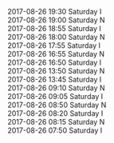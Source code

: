 2017-08-26 19:30 Saturday  I  
2017-08-26 19:00 Saturday  N  
2017-08-26 18:55 Saturday  I  
2017-08-26 18:00 Saturday  N  
2017-08-26 17:55 Saturday  I  
2017-08-26 16:55 Saturday  N  
2017-08-26 16:50 Saturday  I  
2017-08-26 13:50 Saturday  N  
2017-08-26 13:45 Saturday  I  
2017-08-26 09:10 Saturday  N  
2017-08-26 09:05 Saturday  I  
2017-08-26 08:50 Saturday  N  
2017-08-26 08:20 Saturday  I  
2017-08-26 08:15 Saturday  N  
2017-08-26 07:50 Saturday  I  
